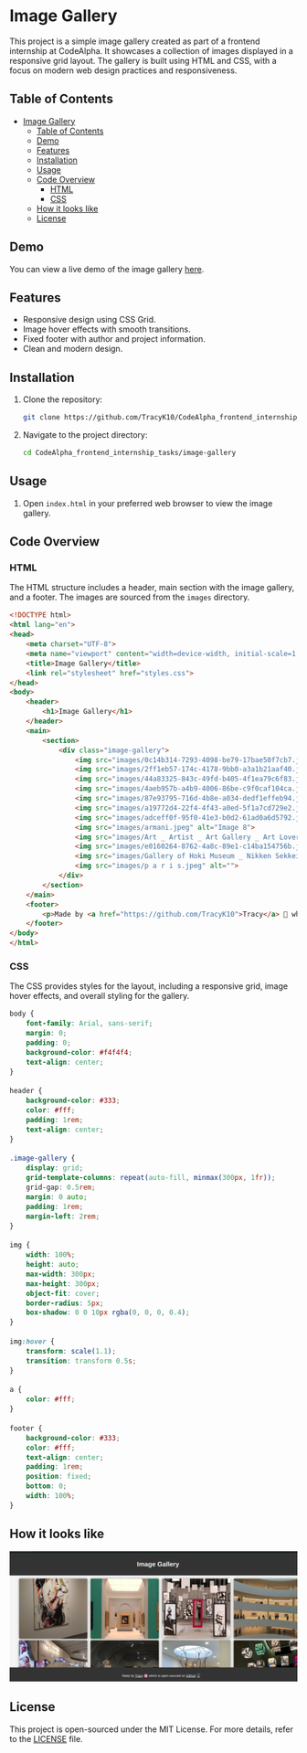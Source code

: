 # Image Gallery

This project is a simple image gallery created as part of a frontend internship at CodeAlpha. It showcases a collection of images displayed in a responsive grid layout. The gallery is built using HTML and CSS, with a focus on modern web design practices and responsiveness.

## Table of Contents

- [Image Gallery](#image-gallery)
  - [Table of Contents](#table-of-contents)
  - [Demo](#demo)
  - [Features](#features)
  - [Installation](#installation)
  - [Usage](#usage)
  - [Code Overview](#code-overview)
    - [HTML](#html)
    - [CSS](#css)
  - [How it looks like](#how-it-looks-like)
  - [License](#license)

## Demo

You can view a live demo of the image gallery [here](https://image-gallery-otthh6tyt-tracyk10s-projects.vercel.app/).

## Features

- Responsive design using CSS Grid.
- Image hover effects with smooth transitions.
- Fixed footer with author and project information.
- Clean and modern design.

## Installation

1. Clone the repository:
    ```bash
    git clone https://github.com/TracyK10/CodeAlpha_frontend_internship_tasks.git
    ```
2. Navigate to the project directory:
    ```bash
    cd CodeAlpha_frontend_internship_tasks/image-gallery
    ```

## Usage

1. Open `index.html` in your preferred web browser to view the image gallery.

## Code Overview

### HTML

The HTML structure includes a header, main section with the image gallery, and a footer. The images are sourced from the `images` directory.

```html
<!DOCTYPE html>
<html lang="en">
<head>
    <meta charset="UTF-8">
    <meta name="viewport" content="width=device-width, initial-scale=1.0">
    <title>Image Gallery</title>
    <link rel="stylesheet" href="styles.css">
</head>
<body>
    <header>
        <h1>Image Gallery</h1>
    </header>
    <main>
        <section>
            <div class="image-gallery">
                <img src="images/0c14b314-7293-4098-be79-17bae50f7cb7.jpeg" alt="Image 1">
                <img src="images/2ff1eb57-174c-4178-9bb0-a3a1b21aaf40.jpeg" alt="Image 2">
                <img src="images/44a83325-843c-49fd-b405-4f1ea79c6f83.jpeg" alt="Image 3">
                <img src="images/4aeb957b-a4b9-4006-86be-c9f0caf104ca.jpeg" alt="Image 4">
                <img src="images/87e93795-716d-4b8e-a034-dedf1effeb94.jpeg" alt="Image 5">
                <img src="images/a19772d4-22f4-4f43-a0ed-5f1a7cd729e2.jpeg" alt="Image 6">
                <img src="images/adceff0f-95f0-41e3-b0d2-61ad0a6d5792.jpeg" alt="Image 7">
                <img src="images/armani.jpeg" alt="Image 8">
                <img src="images/Art _ Artist _ Art Gallery _ Art Lover _ Art enthusiastic _ Art Piece.jpeg" alt="Image 9">
                <img src="images/e0160264-8762-4a8c-89e1-c14ba154756b.jpeg" alt="Image 10">
                <img src="images/Gallery of Hoki Museum _ Nikken Sekkei  - 17.jpeg" alt="">
                <img src="images/p a r i s.jpeg" alt="">
            </div>
        </section>
    </main>
    <footer>
        <p>Made by <a href="https://github.com/TracyK10">Tracy</a> 🌸 which is open-sourced on <a href="https://github.com/TracyK10/CodeAlpha_frontend_internship_tasks/tree/main/image-gallery">Github</a> 🖥</p>
    </footer>
</body>
</html>
```

### CSS

The CSS provides styles for the layout, including a responsive grid, image hover effects, and overall styling for the gallery.

```css
body {
    font-family: Arial, sans-serif;
    margin: 0;
    padding: 0;
    background-color: #f4f4f4;
    text-align: center;
}

header {
    background-color: #333;
    color: #fff;
    padding: 1rem;
    text-align: center;
}

.image-gallery {
    display: grid;
    grid-template-columns: repeat(auto-fill, minmax(300px, 1fr));
    grid-gap: 0.5rem;
    margin: 0 auto;
    padding: 1rem;
    margin-left: 2rem;
}

img {
    width: 100%;
    height: auto;
    max-width: 300px;
    max-height: 300px;
    object-fit: cover;
    border-radius: 5px;
    box-shadow: 0 0 10px rgba(0, 0, 0, 0.4);
}

img:hover {
    transform: scale(1.1);
    transition: transform 0.5s;
}

a {
    color: #fff;
}

footer {
    background-color: #333;
    color: #fff;
    text-align: center;
    padding: 1rem;
    position: fixed;
    bottom: 0;
    width: 100%;
}
```

## How it looks like
![Gallery](image.png)

## License

This project is open-sourced under the MIT License. For more details, refer to the [LICENSE](LICENSE) file.

